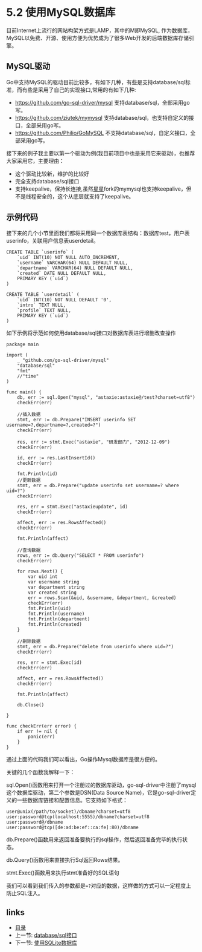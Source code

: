 # 5.2 使用MySQL数据库
目前Internet上流行的网站构架方式是LAMP，其中的M即MySQL, 作为数据库，
MySQL以免费、开源、使用方便为优势成为了很多Web开发的后端数据库存储引擎。

## MySQL驱动
Go中支持MySQL的驱动目前比较多，有如下几种，有些是支持database/sql标准，而有些是采用了自己的实现接口,常用的有如下几种:

- https://github.com/go-sql-driver/mysql  支持database/sql，全部采用go写。
- https://github.com/ziutek/mymysql   支持database/sql，也支持自定义的接口，全部采用go写。
- https://github.com/Philio/GoMySQL 不支持database/sql，自定义接口，全部采用go写。

接下来的例子我主要以第一个驱动为例(我目前项目中也是采用它来驱动)，也推荐大家采用它，主要理由：

- 这个驱动比较新，维护的比较好
- 完全支持database/sql接口
- 支持keepalive，保持长连接,虽然[星星](http://www.mikespook.com)fork的mymysql也支持keepalive，但不是线程安全的，这个从底层就支持了keepalive。

## 示例代码
接下来的几个小节里面我们都将采用同一个数据库表结构：数据库test，用户表userinfo，关联用户信息表userdetail。

	CREATE TABLE `userinfo` (
		`uid` INT(10) NOT NULL AUTO_INCREMENT,
		`username` VARCHAR(64) NULL DEFAULT NULL,
		`departname` VARCHAR(64) NULL DEFAULT NULL,
		`created` DATE NULL DEFAULT NULL,
		PRIMARY KEY (`uid`)
	)

	CREATE TABLE `userdetail` (
		`uid` INT(10) NOT NULL DEFAULT '0',
		`intro` TEXT NULL,
		`profile` TEXT NULL,
		PRIMARY KEY (`uid`)
	)

如下示例将示范如何使用database/sql接口对数据库表进行增删改查操作

	package main

	import (
		_ "github.com/go-sql-driver/mysql"
		"database/sql"
		"fmt"
		//"time"
	)

	func main() {
		db, err := sql.Open("mysql", "astaxie:astaxie@/test?charset=utf8")
		checkErr(err)

		//插入数据
		stmt, err := db.Prepare("INSERT userinfo SET username=?,departname=?,created=?")
		checkErr(err)

		res, err := stmt.Exec("astaxie", "研发部门", "2012-12-09")
		checkErr(err)

		id, err := res.LastInsertId()
		checkErr(err)

		fmt.Println(id)
		//更新数据
		stmt, err = db.Prepare("update userinfo set username=? where uid=?")
		checkErr(err)

		res, err = stmt.Exec("astaxieupdate", id)
		checkErr(err)

		affect, err := res.RowsAffected()
		checkErr(err)

		fmt.Println(affect)

		//查询数据
		rows, err := db.Query("SELECT * FROM userinfo")
		checkErr(err)

		for rows.Next() {
			var uid int
			var username string
			var department string
			var created string
			err = rows.Scan(&uid, &username, &department, &created)
			checkErr(err)
			fmt.Println(uid)
			fmt.Println(username)
			fmt.Println(department)
			fmt.Println(created)
		}

		//删除数据
		stmt, err = db.Prepare("delete from userinfo where uid=?")
		checkErr(err)

		res, err = stmt.Exec(id)
		checkErr(err)

		affect, err = res.RowsAffected()
		checkErr(err)

		fmt.Println(affect)

		db.Close()

	}

	func checkErr(err error) {
		if err != nil {
			panic(err)
		}
	}


通过上面的代码我们可以看出，Go操作Mysql数据库是很方便的。

关键的几个函数我解释一下：

sql.Open()函数用来打开一个注册过的数据库驱动，go-sql-driver中注册了mysql这个数据库驱动，第二个参数是DSN(Data Source Name)，它是go-sql-driver定义的一些数据库链接和配置信息。它支持如下格式：

	user@unix(/path/to/socket)/dbname?charset=utf8
	user:password@tcp(localhost:5555)/dbname?charset=utf8
	user:password@/dbname
	user:password@tcp([de:ad:be:ef::ca:fe]:80)/dbname

db.Prepare()函数用来返回准备要执行的sql操作，然后返回准备完毕的执行状态。

db.Query()函数用来直接执行Sql返回Rows结果。

stmt.Exec()函数用来执行stmt准备好的SQL语句

我们可以看到我们传入的参数都是`=?`对应的数据，这样做的方式可以一定程度上防止SQL注入。



## links
   * [目录](<preface.md>)
   * 上一节: [database/sql接口](<05.1.md>)
   * 下一节: [使用SQLite数据库](<05.3.md>)
